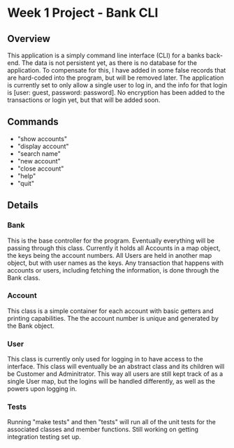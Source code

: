 # Week 1 Project - Bank CLI

## Overview
This application is a simply command line interface \(CLI\) for a banks back-end.
The data is not persistent yet, as there is no database for the application.
To compensate for this, I have added in some false records that are hard-coded into the program, but will be removed later.
The application is currently set to only allow a single user to log in, and the info for that login is \[user: guest, password: password\].
No encryption has been added to the transactions or login yet, but that will be added soon.

## Commands
* "show accounts"
* "display account"
* "search name"
* "new account"
* "close account"
* "help"
* "quit"

## Details
### Bank
This is the base controller for the program.
Eventually everything will be passing through this class.
Currently it holds all Accounts in a map object, the keys being the account numbers.
All Users are held in another map object, but with user names as the keys.
Any transaction that happens with accounts or users, including fetching the information, is done through the Bank class.

### Account
This class is a simple container for each account with basic getters and printing capabilities.
The the account number is unique and generated by the Bank object.

### User
This class is currently only used for logging in to have access to the interface. This class will eventually be an abstract class and its children will be Customer and Adminitrator.
This way all users are still kept track of as a single User map, but the logins will be handled differently, as well as the powers upon logging in. 

### Tests
Running "make tests" and then "tests" will run all of the unit tests for the associated classes and member functions. Still working on getting integration testing set up.